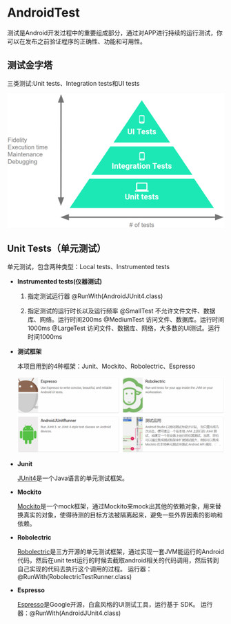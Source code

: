 # AndroidTest
测试是Android开发过程中的重要组成部分，通过对APP进行持续的运行测试，你可以在发布之前验证程序的正确性、功能和可用性。

## 测试金字塔
三类测试:Unit tests、Integration tests和UI tests

![](./img/pyramid.png)

## Unit Tests（单元测试）
单元测试，包含两种类型：Local tests、Instrumented tests

- **Instrumented tests(仪器测试)**

    1. 指定测试运行器
    @RunWith(AndroidJUnit4.class)

    2. 指定测试的运行时长以及运行频率
    @SmallTest  不允许文件文件、数据库、网络。运行时间200ms
    @MediumTest 访问文件、数据库。运行时间1000ms
    @LargeTest  访问文件、数据库、网络，大多数的UI测试。运行时间1000ms

- **测试框架**

    本项目用到的4种框架：Junit、Mockito、Robolectric、Espresso

    ![](./img/tools.png)

- **Junit**
    
    [JUnit4](https://junit.org/junit4/)是一个Java语言的单元测试框架。

- **Mockito**
   
   [Mockito](https://site.mockito.org/)是一个mock框架，通过Mockito来mock出其他的依赖对象，用来替换真实的对象，使得待测的目标方法被隔离起来，避免一些外界因素的影响和依赖。
   
- **Robolectric**
   
   [Robolectric](http://robolectric.org/)是三方开源的单元测试框架，通过实现一套JVM能运行的Android代码，然后在unit test运行的时候去截取android相关的代码调用，然后转到自己实现的代码去执行这个调用的过程。
    运行器：@RunWith(RobolectricTestRunner.class)

- **Espresso**
   
   [Espresso](https://developer.android.com/training/testing/espresso/)是Google开源，白盒风格的UI测试工具，运行基于 SDK。
    运行器：@RunWith(AndroidJUnit4.class)





